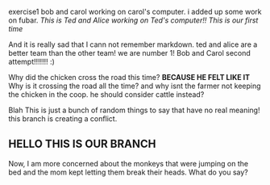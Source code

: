 exercise1
bob and carol working on carol's computer. i added up some work on fubar.
*This is Ted and Alice working on Ted's computer!! This is our first time*

And it is really sad that I cann not remember markdown.
ted and alice are a better team than the other team! we are number 1!
Bob and Carol second attempt!!!!!!! :)

Why did the chicken cross the road this time? **BECAUSE HE FELT LIKE IT**
Why is it crossing the road all the time? and why isnt the farmer not keeping the chicken in the coop. he should consider cattle instead?

Blah This is just a bunch of random things to say that have no real meaning!
this branch is creating a conflict.
## HELLO THIS IS OUR BRANCH ## 
Now, I am more concerned about the monkeys that were jumping on the bed and the mom kept letting them break their heads. What do you say?

